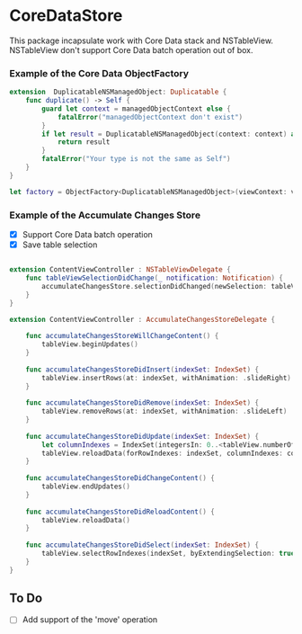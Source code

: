 # CoreDataStore

This package incapsulate work with Core Data stack and NSTableView.
NSTableView don't support Core Data batch operation out of box.

### Example of the Core Data ObjectFactory

```swift
extension  DuplicatableNSManagedObject: Duplicatable {
	func duplicate() -> Self {
		guard let context = managedObjectContext else {
			fatalError("managedObjectContext don't exist")
		}
		if let result = DuplicatableNSManagedObject(context: context) as? Self {
			return result
		}
		fatalError("Your type is not the same as Self")
	}
}
```

```swift
let factory = ObjectFactory<DuplicatableNSManagedObject>(viewContext: viewContext)
```

### Example of the Accumulate Changes Store

- [x] Support Core Data batch operation
- [x] Save table selection

```swift

extension ContentViewController : NSTableViewDelegate {
	func tableViewSelectionDidChange(_ notification: Notification) {
		accumulateChangesStore.selectionDidChanged(newSelection: tableView.selectedRowIndexes)
	}
}

extension ContentViewController : AccumulateChangesStoreDelegate {
	
	func accumulateChangesStoreWillChangeContent() {
		tableView.beginUpdates()
	}
	
	func accumulateChangesStoreDidInsert(indexSet: IndexSet) {
		tableView.insertRows(at: indexSet, withAnimation: .slideRight)
	}
	
	func accumulateChangesStoreDidRemove(indexSet: IndexSet) {
		tableView.removeRows(at: indexSet, withAnimation: .slideLeft)
	}
	
	func accumulateChangesStoreDidUpdate(indexSet: IndexSet) {
		let columnIndexes = IndexSet(integersIn: 0..<tableView.numberOfColumns)
		tableView.reloadData(forRowIndexes: indexSet, columnIndexes: columnIndexes)
	}
	
	func accumulateChangesStoreDidChangeContent() {
		tableView.endUpdates()
	}
	
	func accumulateChangesStoreDidReloadContent() {
		tableView.reloadData()
	}
	
	func accumulateChangesStoreDidSelect(indexSet: IndexSet) {
		tableView.selectRowIndexes(indexSet, byExtendingSelection: true)
	}
}
```


## To Do
- [ ] Add support of the 'move' operation
